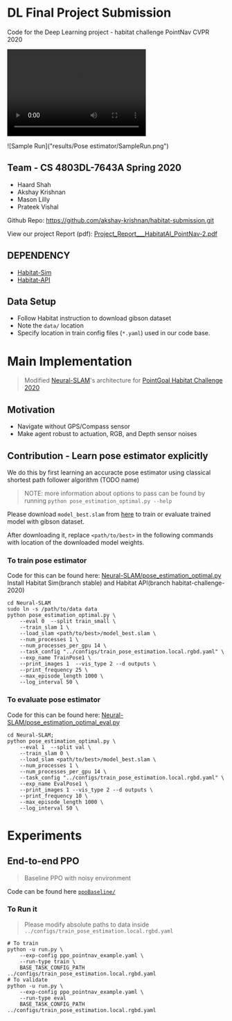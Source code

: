 # DL Final Project Submission
Code for the Deep Learning project - habitat challenge PointNav CVPR 2020 

<video src="results/Pose estimator/SampleRuns/episodes/1/1/video.mp4" width="320" height="200" controls preload>Sample Run</video>


![Sample Run]("results/Pose estimator/SampleRun.png")


## Team - CS 4803DL-7643A Spring 2020
- Haard Shah
- Akshay Krishnan
- Mason Lilly
- Prateek Vishal

Github Repo: https://github.com/akshay-krishnan/habitat-submission.git 

View our project Report (pdf): [Project_Report___HabitatAI_PointNav-2.pdf](Project_Report___HabitatAI_PointNav-2.pdf)

## DEPENDENCY

- [Habitat-Sim](https://github.com/facebookresearch/habitat-sim)
- [Habitat-API](https://github.com/facebookresearch/habitat-api)


## Data Setup
- Follow Habitat instruction to download gibson dataset
- Note the `data/` location
- Specify location in train config files (`*.yaml`) used in our code base.

# Main Implementation

> Modified [Neural-SLAM](https://github.com/devendrachaplot/Neural-SLAM)'s architecture for [PointGoal Habitat Challenge 2020](https://github.com/facebookresearch/habitat-challenge/tree/8ef39499bdaa4b73aa8968fac7bb068c296b79e0)

## Motivation
- Navigate without GPS/Compass sensor
- Make agent robust to actuation, RGB, and Depth sensor noises

## Contribution - Learn pose estimator explicitly

We do this by first learning an accuracte pose estimator using classical shortest path follower algorithm (TODO name)

> NOTE: more information about options to pass can be found by running `python pose_estimation_optimal.py --help`

Please download `model_best.slam` from [here](https://drive.google.com/file/d/15ufTrfDeF5l-xOlrjsB8BxUx81Q-q6cv/view?usp=sharing) to train or evaluate trained model with gibson dataset. 

After downloading it, replace `<path/to/best>` in the following commands with location of the downloaded model weights.

### To train pose estimator
Code for this can be found here: [Neural-SLAM/pose_estimation_optimal.py](Neural-SLAM/pose_estimation_optimal.py)
Install Habitat Sim(branch stable) and Habitat API(branch habitat-challenge-2020) 
```
cd Neural-SLAM
sudo ln -s /path/to/data data
python pose_estimation_optimal.py \
    --eval 0  --split train_small \
    --train_slam 1 \
    --load_slam <path/to/best>/model_best.slam \
    --num_processes 1 \
    --num_processes_per_gpu 14 \
    --task_config "../configs/train_pose_estimation.local.rgbd.yaml" \
    --exp_name TrainPose1 \
    --print_images 1  --vis_type 2 --d outputs \
    --print_frequency 25 \
    --max_episode_length 1000 \
    --log_interval 50 \
```

### To evaluate pose estimator
Code for this can be found here: [Neural-SLAM/pose_estimation_optimal_eval.py](Neural-SLAM/pose_estimation_optimal_eval.py)

```
cd Neural-SLAM;
python pose_estimation_optimal.py \
    --eval 1  --split val \
    --train_slam 0 \
    --load_slam <path/to/best>/model_best.slam \
    --num_processes 1 \
    --num_processes_per_gpu 14 \
    --task_config "../configs/train_pose_estimation.local.rgbd.yaml" \
    --exp_name EvalPose1 \
    --print_images 1 --vis_type 2 --d outputs \
    --print_frequency 10 \
    --max_episode_length 1000 \
    --log_interval 50 \
```

# Experiments

## End-to-end PPO
> Baseline PPO with noisy environment

Code can be found here [`ppoBaseline/`](`ppoBaseline/`)

### To Run it

> Please modify absolute paths to data inside `../configs/train_pose_estimation.local.rgbd.yaml`

```
# To train
python -u run.py \
    --exp-config ppo_pointnav_example.yaml \
    --run-type train \
    BASE_TASK_CONFIG_PATH ../configs/train_pose_estimation.local.rgbd.yaml
# To validate
python -u run.py \
    --exp-config ppo_pointnav_example.yaml \
    --run-type eval
    BASE_TASK_CONFIG_PATH ../configs/train_pose_estimation.local.rgbd.yaml
```
